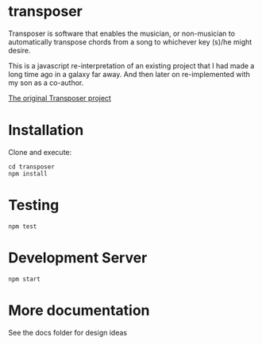 transposer
=====

Transposer is software that enables the musician, or non-musician to automatically transpose chords from a song to whichever key (s)/he might desire.

This is a javascript re-interpretation of an existing project that I had made a long time ago in a galaxy far away. And then later on re-implemented with my son as a co-author.

[The original Transposer project](https://sourceforge.net/projects/transposer/reviews/)

# Installation

Clone and execute:

```
cd transposer
npm install
```

# Testing

```
npm test
```

# Development Server

```
npm start
```

# More documentation

See the docs folder for design ideas
